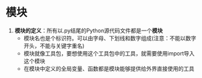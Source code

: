 # 模块

1. **模块的定义**：所有以.py结尾的Python源代码文件都是一个**模块**
    * 模块名也是个标识符。可以由字母、下划线和数字组成(注意：不能以数字开头，不能与关键字重名)
    * 模块就像工具包，要想使用这个工具包中的工具，就需要使用import导入这个模块
    * 在模块中定义的全局变量、函数都是模块能够提供给外界直接使用的工具
